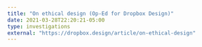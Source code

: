 ```yaml
---
title: "On ethical design (Op-Ed for Dropbox Design)"
date: 2021-03-28T22:20:21-05:00
type: investigations
external: "https://dropbox.design/article/on-ethical-design"
---
```

